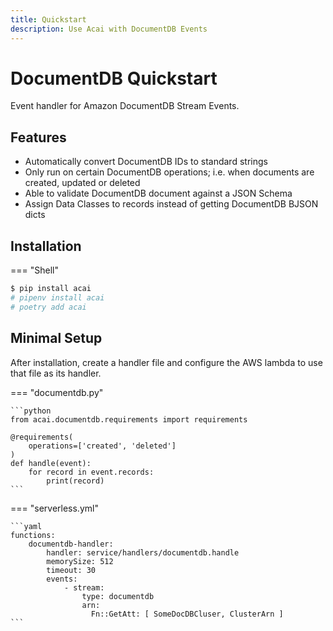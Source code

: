 ```yaml
---
title: Quickstart
description: Use Acai with DocumentDB Events
---
```


# DocumentDB Quickstart

Event handler for Amazon DocumentDB Stream Events.

## Features

* Automatically convert DocumentDB IDs to standard strings
* Only run on certain DocumentDB operations; i.e. when documents are created, updated or deleted
* Able to validate DocumentDB document against a JSON Schema
* Assign Data Classes to records instead of getting DocumentDB BJSON dicts

## Installation

=== "Shell"
```bash
$ pip install acai
# pipenv install acai
# poetry add acai
```

## Minimal Setup

After installation, create a handler file and configure the AWS lambda to use that file as its handler.

=== "documentdb.py"

    ```python
    from acai.documentdb.requirements import requirements
    
    @requirements(
        operations=['created', 'deleted']
    )
    def handle(event):
        for record in event.records:
            print(record)
    ```

=== "serverless.yml"

    ```yaml
    functions:
        documentdb-handler:
            handler: service/handlers/documentdb.handle
            memorySize: 512
            timeout: 30
            events:
                - stream:
                    type: documentdb
                    arn:
                      Fn::GetAtt: [ SomeDocDBCluser, ClusterArn ]
    ```
